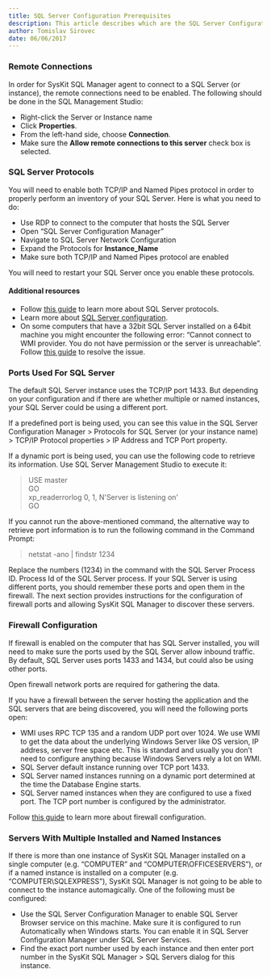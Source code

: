 ```yaml
---
title: SQL Server Configuration Prerequisites
description: This article describes which are the SQL Server Configuration prerequisities for SysKit SQL Manager.
author: Tomislav Sirovec
date: 06/06/2017
---
```

### Remote Connections

In order for SysKit SQL Manager agent to connect to a SQL Server (or instance), the remote connections need to be enabled. The following should be done in the SQL Management Studio:

* Right-click the Server or Instance name
* Click __Properties__.
* From the left-hand side, choose __Connection__.
* Make sure the __Allow remote connections to this server__ check box is selected.

### SQL Server Protocols

You will need to enable both TCP/IP and Named Pipes protocol in order to properly perform an inventory of your SQL Server. Here is what you need to do:

* Use RDP to connect to the computer that hosts the SQL Server
* Open “SQL Server Configuration Manager”
* Navigate to SQL Server Network Configuration
* Expand the Protocols for __Instance_Name__
* Make sure both TCP/IP and Named Pipes protocol are enabled

You will need to restart your SQL Server once you enable these protocols.

#### Additional resources

* Follow [this guide](https://docs.microsoft.com/en-us/sql/database-engine/configure-windows/configure-client-protocols) to learn more about SQL Server protocols.
* Learn more about [SQL Server configuration](https://docs.microsoft.com/en-us/sql/database-engine/configure-windows/enable-or-disable-a-server-network-protocol).
* On some computers that have a 32bit SQL Server installed on a 64bit machine you might encounter the following error: “Cannot connect to WMI provider. You do not have permission or the server is unreachable”. Follow [this guide](https://support.microsoft.com/en-us/help/956013/error-message-when-you-open-sql-server-configuration-manager-in-sql-server-cannot-connect-to-wmi-provider.-you-do-not-have-permission-or-the-server-is-unreachable) to resolve the issue.

### Ports Used For SQL Server

The default SQL Server instance uses the TCP/IP port 1433. But depending on your configuration and if there are whether multiple or named instances, your SQL Server could be using a different port.

If a predefined port is being used, you can see this value in the SQL Server Configuration Manager > Protocols for SQL Server (or your instance name) > TCP/IP Protocol properties > IP Address and TCP Port property.

If a dynamic port is being used, you can use the following code to retrieve its information. Use SQL Server Management Studio to execute it:

> USE master  
> GO  
> xp_readerrorlog 0, 1, N'Server is listening on'  
> GO  

If you cannot run the above-mentioned command, the alternative way to retrieve port information is to run the following command in the Command Prompt:

> netstat -ano | findstr 1234

Replace the numbers (1234) in the command with the SQL Server Process ID. Process Id of the SQL Server process. If your SQL Server is using different ports, you should remember these ports and open them in the firewall. The next section provides instructions for the configuration of firewall ports and allowing SysKit SQL Manager to discover these servers.

### Firewall Configuration

If firewall is enabled on the computer that has SQL Server installed, you will need to make sure the ports used by the SQL Server allow inbound traffic. By default, SQL Server uses ports 1433 and 1434, but could also be using other ports.

Open firewall network ports are required for gathering the data.

If you have a firewall between the server hosting the application and the SQL servers that are being discovered, you will need the following ports open:

* WMI uses RPC TCP 135 and a random UDP port over 1024. We use WMI to get the data about the underlying Windows Server like OS version, IP address, server free space etc. This is standard and usually you don’t need to configure anything because Windows Servers rely a lot on WMI.
* SQL Server default instance running over TCP port 1433.
* SQL Server named instances running on a dynamic port determined at the time the Database Engine starts.
* SQL Server named instances when they are configured to use a fixed port. The TCP port number is configured by the administrator.

Follow [this guide](https://docs.microsoft.com/en-us/sql/sql-server/install/configure-the-windows-firewall-to-allow-sql-server-access) to learn more about firewall configuration.

### Servers With Multiple Installed and Named Instances

If there is more than one instance of SysKit SQL Manager installed on a single computer (e.g. “COMPUTER” and “COMPUTER\OFFICESERVERS”), or if a named instance is installed on a computer (e.g. “COMPUTER\SQLEXPRESS”), SysKit SQL Manager is not going to be able to connect to the instance automagically. One of the following must be configured:

* Use the SQL Server Configuration Manager to enable SQL Server Browser service on this machine. Make sure it is configured to run Automatically when Windows starts. You can enable it in SQL Server Configuration Manager under SQL Server Services.
* Find the exact port number used by each instance and then enter port number in the SysKit SQL Manager > SQL Servers dialog for this instance.